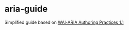 # aria-guide
Simplified guide based on [WAI-ARIA Authoring Practices 1.1](https://www.w3.org/TR/wai-aria-practices/)
